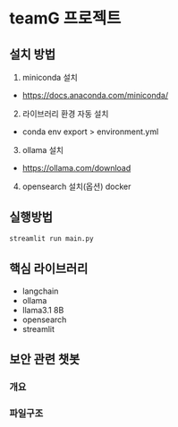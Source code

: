 # teamG 프로젝트
## 설치 방법
1. miniconda 설치
- https://docs.anaconda.com/miniconda/
2. 라이브러리 환경 자동 설치 
- conda env export > environment.yml
3. ollama 설치
- https://ollama.com/download
4. opensearch 설치(옵션) docker


## 실행방법
```bash
streamlit run main.py
```


## 핵심 라이브러리
- langchain
- ollama
- llama3.1 8B
- opensearch
- streamlit


## 보안 관련 챗봇 
### 개요



### 파일구조
```
```








